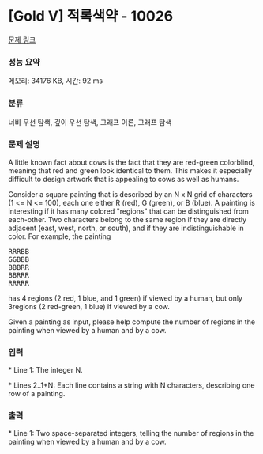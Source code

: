 # [Gold V] 적록색약 - 10026 

[문제 링크](https://www.acmicpc.net/problem/10026) 

### 성능 요약

메모리: 34176 KB, 시간: 92 ms

### 분류

너비 우선 탐색, 깊이 우선 탐색, 그래프 이론, 그래프 탐색

### 문제 설명

<p>A little known fact about cows is the fact that they are red-green colorblind, meaning that red and green look identical to them.  This makes it especially difficult to design artwork that is appealing to cows as well as humans.</p>

<p>Consider a square painting that is described by an N x N grid of characters (1 <= N <= 100), each one either R (red), G (green), or B (blue).  A painting is interesting if it has many colored "regions" that can be distinguished from each-other.  Two characters belong to the same region if they are directly adjacent (east, west, north, or south), and if they are indistinguishable in color.  For example, the painting</p>

<pre>RRRBB
GGBBB
BBBRR
BBRRR
RRRRR</pre>

<p>has 4 regions (2 red, 1 blue, and 1 green) if viewed by a human, but only 3regions (2 red-green, 1 blue) if viewed by a cow.  </p>

<p>Given a painting as input, please help compute the number of regions in the painting when viewed by a human and by a cow.</p>

### 입력 

 <p>* Line 1: The integer N.</p>

<p>* Lines 2..1+N: Each line contains a string with N characters, describing one row of a painting.</p>

### 출력 

 <p>* Line 1: Two space-separated integers, telling the number of regions in the painting when viewed by a human and by a cow.</p>

